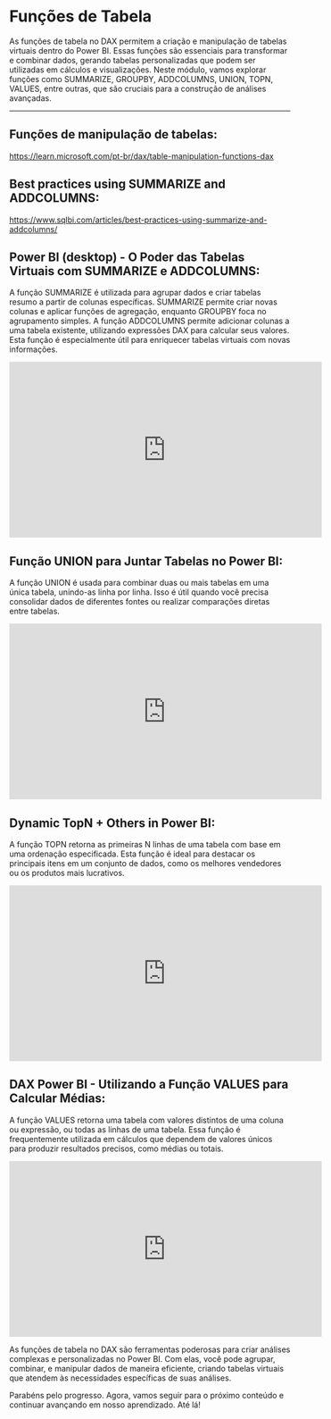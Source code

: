 # Funções de Tabela

As funções de tabela no DAX permitem a criação e manipulação de tabelas virtuais dentro do Power BI. Essas funções são essenciais para transformar e combinar dados, gerando tabelas personalizadas que podem ser utilizadas em cálculos e visualizações. Neste módulo, vamos explorar funções como SUMMARIZE, GROUPBY, ADDCOLUMNS, UNION, TOPN, VALUES, entre outras, que são cruciais para a construção de análises avançadas.

---

## Funções de manipulação de tabelas:

https://learn.microsoft.com/pt-br/dax/table-manipulation-functions-dax

## Best practices using SUMMARIZE and ADDCOLUMNS:

https://www.sqlbi.com/articles/best-practices-using-summarize-and-addcolumns/

## Power BI (desktop) - O Poder das Tabelas Virtuais com SUMMARIZE e ADDCOLUMNS:

A função SUMMARIZE é utilizada para agrupar dados e criar tabelas resumo a partir de colunas específicas. SUMMARIZE permite criar novas colunas e aplicar funções de agregação, enquanto GROUPBY foca no agrupamento simples. A função ADDCOLUMNS permite adicionar colunas a uma tabela existente, utilizando expressões DAX para calcular seus valores. Esta função é especialmente útil para enriquecer tabelas virtuais com novas informações.

<iframe width="560" height="315" src="https://www.youtube.com/embed/pm55kDWcwQY?si=dZuQ-12NYmgW8tNL" title="YouTube video player" frameborder="0" allow="accelerometer; autoplay; clipboard-write; encrypted-media; gyroscope; picture-in-picture; web-share" referrerpolicy="strict-origin-when-cross-origin" allowfullscreen></iframe>

## Função UNION para Juntar Tabelas no Power BI:

A função UNION é usada para combinar duas ou mais tabelas em uma única tabela, unindo-as linha por linha. Isso é útil quando você precisa consolidar dados de diferentes fontes ou realizar comparações diretas entre tabelas.

<iframe width="560" height="315" src="https://www.youtube.com/embed/1Klgq698bWA?si=PVt6BCwhAhkmeES0" title="YouTube video player" frameborder="0" allow="accelerometer; autoplay; clipboard-write; encrypted-media; gyroscope; picture-in-picture; web-share" referrerpolicy="strict-origin-when-cross-origin" allowfullscreen></iframe>

## Dynamic TopN + Others in Power BI: 

A função TOPN retorna as primeiras N linhas de uma tabela com base em uma ordenação especificada. Esta função é ideal para destacar os principais itens em um conjunto de dados, como os melhores vendedores ou os produtos mais lucrativos.

<iframe width="560" height="315" src="https://www.youtube.com/embed/UAnylK9bm1I?si=U2kHpKXtCxUVuG2e" title="YouTube video player" frameborder="0" allow="accelerometer; autoplay; clipboard-write; encrypted-media; gyroscope; picture-in-picture; web-share" referrerpolicy="strict-origin-when-cross-origin" allowfullscreen></iframe>

## DAX Power BI - Utilizando a Função VALUES para Calcular Médias:

A função VALUES retorna uma tabela com valores distintos de uma coluna ou expressão, ou todas as linhas de uma tabela. Essa função é frequentemente utilizada em cálculos que dependem de valores únicos para produzir resultados precisos, como médias ou totais.

<iframe width="560" height="315" src="https://www.youtube.com/embed/7VN_cZ_FJLA?si=4abgwXIvdq4sFvEr" title="YouTube video player" frameborder="0" allow="accelerometer; autoplay; clipboard-write; encrypted-media; gyroscope; picture-in-picture; web-share" referrerpolicy="strict-origin-when-cross-origin" allowfullscreen></iframe>

As funções de tabela no DAX são ferramentas poderosas para criar análises complexas e personalizadas no Power BI. Com elas, você pode agrupar, combinar, e manipular dados de maneira eficiente, criando tabelas virtuais que atendem às necessidades específicas de suas análises. 

Parabéns pelo progresso. Agora, vamos seguir para o próximo conteúdo e continuar avançando em nosso aprendizado. Até lá!
